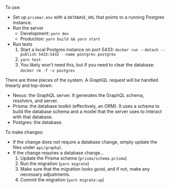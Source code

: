 To use:
  * Set up `prisma/.env` with a `DATABASE_URL` that points to a running Postgres instance.
  * Run the server
    - Development: `yarn dev`
    - Production: `yarn build && yarn start`
  * Run tests
    1. Start a local Postgres instance on port 5433: `docker run --detach --publish 5433:5432 --name postgres postgres`
    2. `yarn test`
    3. You likely won't need this, but if you need to clear the database: `docker rm -f -v postgres`

There are three pieces of the system. A GraphQL request will be handled linearly and top-down:
  * Nexus: the GraphQL server. It generates the GraphQL schema, resolvers, and server.
  * Prisma: the database toolkit (effectively, an ORM). It uses a schema to build the database schema and a model that the server uses to interact with that database.
  * Postgres: the database.

To make changes:
  * If the change does not require a database change, simply update the files under `api/graphql`.
  * If the change requires a database change...
    1. Update the Prisma schema (`prisma/schema.prisma`)
    2. Run the migration (`yarn migrate`)
    3. Make sure that the migration looks good, and if not, make any necessary adjustments.
    4. Commit the migration (`yarn migrate:up`)
